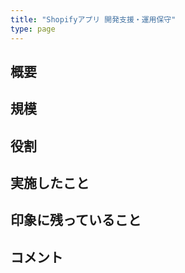 ```yaml
---
title: "Shopifyアプリ 開発支援・運用保守"
type: page
---
```

## 概要

## 規模

## 役割

## 実施したこと

## 印象に残っていること

## コメント
